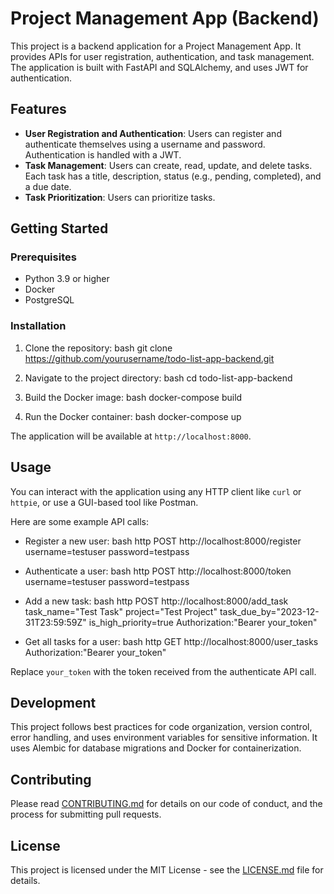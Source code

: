 # Project Management App (Backend)

This project is a backend application for a Project Management App. It provides APIs for user registration, authentication, and task management. The application is built with FastAPI and SQLAlchemy, and uses JWT for authentication.

## Features

- **User Registration and Authentication**: Users can register and authenticate themselves using a username and password. Authentication is handled with a JWT.
- **Task Management**: Users can create, read, update, and delete tasks. Each task has a title, description, status (e.g., pending, completed), and a due date.
- **Task Prioritization**: Users can prioritize tasks.

## Getting Started

### Prerequisites

- Python 3.9 or higher
- Docker
- PostgreSQL

### Installation

1. Clone the repository:
   bash
   git clone https://github.com/yourusername/todo-list-app-backend.git

2. Navigate to the project directory:
   bash
   cd todo-list-app-backend

3. Build the Docker image:
   bash
   docker-compose build

4. Run the Docker container:
   bash
   docker-compose up

The application will be available at `http://localhost:8000`.

## Usage

You can interact with the application using any HTTP client like `curl` or `httpie`, or use a GUI-based tool like Postman.

Here are some example API calls:

- Register a new user:
  bash
  http POST http://localhost:8000/register username=testuser password=testpass

- Authenticate a user:
  bash
  http POST http://localhost:8000/token username=testuser password=testpass

- Add a new task:
  bash
  http POST http://localhost:8000/add_task task_name="Test Task" project="Test Project" task_due_by="2023-12-31T23:59:59Z" is_high_priority=true Authorization:"Bearer your_token"

- Get all tasks for a user:
  bash
  http GET http://localhost:8000/user_tasks Authorization:"Bearer your_token"

Replace `your_token` with the token received from the authenticate API call.

## Development

This project follows best practices for code organization, version control, error handling, and uses environment variables for sensitive information. It uses Alembic for database migrations and Docker for containerization.

## Contributing

Please read [CONTRIBUTING.md](CONTRIBUTING.md) for details on our code of conduct, and the process for submitting pull requests.

## License

This project is licensed under the MIT License - see the [LICENSE.md](LICENSE.md) file for details.
